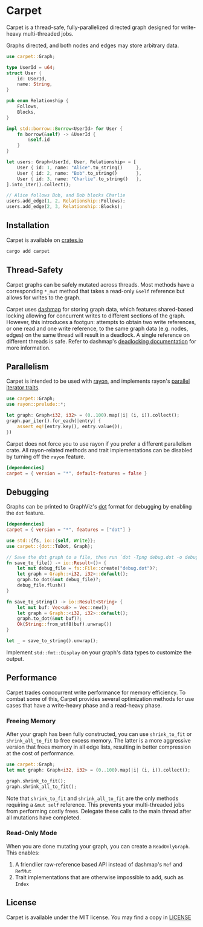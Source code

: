 # Carpet

Carpet is a thread-safe, fully-parallelized directed graph designed for
write-heavy multi-threaded jobs.

Graphs directed, and both nodes and edges may store arbitrary data.

```rust
use carpet::Graph;

type UserId = u64;
struct User {
    id: UserId,
    name: String,
}

pub enum Relationship {
    Follows,
    Blocks,
}

impl std::borrow::Borrow<UserId> for User {
    fn borrow(&self) -> &UserId {
        &self.id
    }
}

let users: Graph<UserId, User, Relationship> = [
    User { id: 1, name: "Alice".to_string()     },
    User { id: 2, name: "Bob".to_string()       },
    User { id: 3, name: "Charlie".to_string()   },
].into_iter().collect();

// Alice follows Bob, and Bob blocks Charlie
users.add_edge(1, 2, Relationship::Follows);
users.add_edge(2, 3, Relationship::Blocks);
```

## Installation

Carpet is available on [crates.io](https://crates.io/carpet)

```sh
cargo add carpet
```

## Thread-Safety

Carpet graphs can be safely mutated across threads. Most methods have a
corresponding `*_mut` method that takes a read-only `&self` reference but allows
for writes to the graph.

Carpet uses [dashmap](https://crates.io/dashmap) for storing graph data, which
features shared-based locking allowing for concurrent writes to different
sections of the graph. However, this introduces a footgun: attempts to obtain
two write references, or one read and one write reference, to the same graph
data (e.g. nodes, edges) on the same thread will result in a deadlock. A single
reference on different threads is safe. Refer to dashmap's [deadlocking
documentation](https://docs.rs/dashmap) for more information.

## Parallelism

Carpet is intended to be used with [rayon](https://crates.io/rayon), and
implements rayon's [parallel iterator
traits](https://docs.rs/rayon/latest/rayon/iter/index.html).

```rust
use carpet::Graph;
use rayon::prelude::*;

let graph: Graph<i32, i32> = (0..100).map(|i| (i, i)).collect();
graph.par_iter().for_each(|entry| {
    assert_eq!(entry.key(), entry.value());
})
```

Carpet does not force you to use rayon if you prefer a different parallelism
crate. All rayon-related methods and trait implementations can be disabled by
turning off the `rayon` feature.

```toml
[dependencies]
carpet = { version = "*", default-features = false }
```

## Debugging

Graphs can be printed to GraphViz's [dot](https://graphviz.org/) format for
debugging by enabling the `dot` feature.

```toml
[dependencies]
carpet = { version = "*", features = ["dot"] }
```

```rust
use std::{fs, io::{self, Write}};
use carpet::{dot::ToDot, Graph};

// Save the dot graph to a file, then run `dot -Tpng debug.dot -o debug.png`
fn save_to_file() -> io::Result<()> {
    let mut debug_file = fs::File::create("debug.dot")?;
    let graph = Graph::<i32, i32>::default();
    graph.to_dot(&mut debug_file)?;
    debug_file.flush()
}

fn save_to_string() -> io::Result<String> {
    let mut buf: Vec<u8> = Vec::new();
    let graph = Graph::<i32, i32>::default();
    graph.to_dot(&mut buf)?;
    Ok(String::from_utf8(buf).unwrap())
}

let _ = save_to_string().unwrap();
```

Implement `std::fmt::Display` on your graph's data types to customize the
output.  

## Performance

Carpet trades conccurrent write performance for memory efficiency. To combat some
of this, Carpet provides several optimization methods for use cases that have a
write-heavy phase and a read-heavy phase.

### Freeing Memory

After your graph has been fully constructed, you can
use `shrink_to_fit` or `shrink_all_to_fit` to free excess memory. The latter is
a more aggressive version that frees memory in all edge lists, resulting in
better compression at the cost of performance.

```rust
use carpet::Graph;
let mut graph: Graph<i32, i32> = (0..100).map(|i| (i, i)).collect();

graph.shrink_to_fit();
graph.shrink_all_to_fit();
```

Note that `shrink_to_fit` and `shrink_all_to_fit` are the only methods requiring
a `&mut self` reference. This prevents your multi-threaded jobs from performing
costly frees. Delegate these calls to the main thread after all mutations have
completed.

### Read-Only Mode
When you are done mutating your graph, you can create a `ReadOnlyGraph`. This
enables:
1. A friendlier raw-reference based API instead of dashmap's `Ref` and `RefMut`
2. Trait implementations that are otherwise impossible to add, such as `Index`

## License
Carpet is available under the MIT license. You may find a copy in
[LICENSE](./LICENSE)
